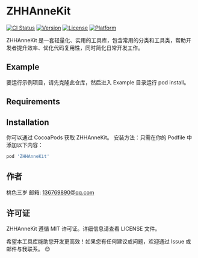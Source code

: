 # ZHHAnneKit

[![CI Status](https://img.shields.io/travis/ningxiaomo0516/ZHHAnneKit.svg?style=flat)](https://travis-ci.org/ningxiaomo0516/ZHHAnneKit)
[![Version](https://img.shields.io/cocoapods/v/ZHHAnneKit.svg?style=flat)](https://cocoapods.org/pods/ZHHAnneKit)
[![License](https://img.shields.io/cocoapods/l/ZHHAnneKit.svg?style=flat)](https://cocoapods.org/pods/ZHHAnneKit)
[![Platform](https://img.shields.io/cocoapods/p/ZHHAnneKit.svg?style=flat)](https://cocoapods.org/pods/ZHHAnneKit)

ZHHAnneKit 是一套轻量化、实用的工具库，包含常用的分类和工具类，帮助开发者提升效率、优化代码复用性，同时简化日常开发工作。

## Example

要运行示例项目，请先克隆此仓库，然后进入 Example 目录运行 pod install。

## Requirements

## Installation

你可以通过 CocoaPods 获取 ZHHAnneKit。
安装方法：只需在你的 Podfile 中添加以下内容：

```ruby
pod 'ZHHAnneKit'
```

## 作者

桃色三岁
邮箱: 136769890@qq.com

## 许可证

ZHHAnneKit 遵循 MIT 许可证。详细信息请查看 LICENSE 文件。

希望本工具库能助您开发更高效！如果您有任何建议或问题，欢迎通过 Issue 或邮件与我联系。 😊
